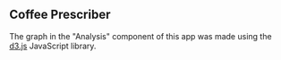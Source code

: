 
## Coffee Prescriber


The graph in the "Analysis" component of this app was made using the [d3.js](https://d3js.org/) JavaScript library. 